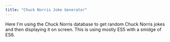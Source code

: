 ```yaml
---
title: "Chuck Norris Joke Generator"
---
```


Here I'm using the Chuck Norris database to get random Chuck Norris jokes and then displaying it on screen. This is using mostly ES5 with a smidge of ES6.